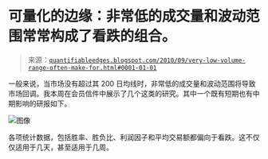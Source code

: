 <!--yml

分类：未分类

日期：2024-05-18 12:54:26

-->

# 可量化的边缘：非常低的成交量和波动范围常常构成了看跌的组合。

> 来源：[`quantifiableedges.blogspot.com/2010/09/very-low-volume-range-often-make-for.html#0001-01-01`](http://quantifiableedges.blogspot.com/2010/09/very-low-volume-range-often-make-for.html#0001-01-01)

一般来说，当市场没有超过其 200 日均线时，非常低的成交量和波动范围将导致市场回调。我本周在会员信件中展示了几个这类的研究。其中一个既有短期也有中期影响的研报如下。

![图像](https://blogger.googleusercontent.com/img/b/R29vZ2xl/AVvXsEjgjADjYS1PmmhiXpKuBz_VHmEFteFr28o7IqqqgJpZO6t20yrgP3uCoz0PxaFIBWWFViQ2sUJ9OsblxvR7pWZDcP6Q7C8wB2goaft9sQwG4I_hiNT3he1iZvhyphenhyphenrtWg1zkFukJY9itvDo8T/s1600/2010-09-13.png)

各项统计数据，包括胜率、胜负比、利润因子和平均交易额都偏向于看跌。这不仅仅适用于几天，甚至适用于几周。
